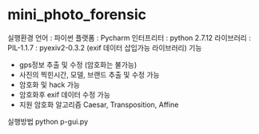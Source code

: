# mini_photo_forensic

실행환경
  언어 : 파이썬 
  플랫폼 : Pycharm 
  인터프리터 : python 2.7.12 
  라이브러리 : PIL-1.1.7 : pyexiv2-0.3.2 (exif 데이터 삽입가능 라이브러리) 
기능 
  - gps정보 추출 및 수정 (암호화는 불가능) 
  - 사진의 찍힌시간, 모델, 브랜드 추출 및 수정 가능 
  - 암호화 및 hack 가능 
  - 암호화후 exif 데이터 수정 가능 
  - 지원 암호화 알고리즘 Caesar, Transposition, Affine
  
 실행방법
 python p-gui.py
